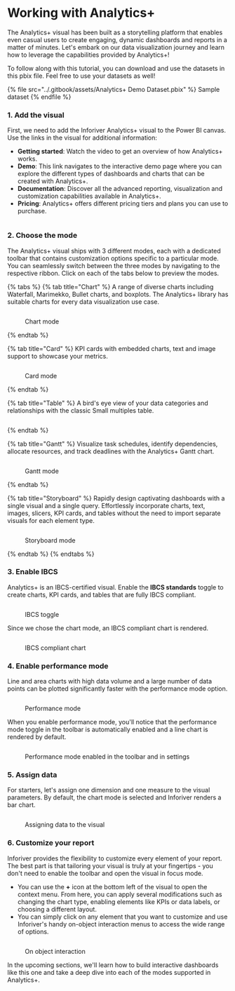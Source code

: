 # Working with Analytics+

The Analytics+ visual has been built as a storytelling platform that enables even casual users to create engaging, dynamic dashboards and reports in a matter of minutes. Let's embark on our data visualization journey and learn how to leverage the capabilities provided by Analytics+!

To follow along with this tutorial, you can download and use the datasets in this pbix file. Feel free to use your datasets as well!&#x20;

{% file src="../.gitbook/assets/Analytics+ Demo Dataset.pbix" %}
Sample dataset
{% endfile %}

### 1. Add the visual

First, we need to add the Inforiver Analytics+ visual to the Power BI canvas. Use the links in the visual for additional information:

* **Getting started**: Watch the video to get an overview of how Analytics+ works.
* **Demo**: This link navigates to the interactive demo page where you can explore the different types of dashboards and charts that can be created with Analytics+.
* **Documentation**: Discover all the advanced reporting, visualization and customization capabilities available in Analytics+.
* **Pricing**: Analytics+ offers different pricing tiers and plans you can use to purchase.

<figure><img src="../.gitbook/assets/image (1953).png" alt=""><figcaption></figcaption></figure>

### 2. Choose the mode

The Analytics+ visual ships with 3 different modes, each with a dedicated toolbar that contains customization options specific to a particular mode. You can seamlessly switch between the three modes by navigating to the respective ribbon. Click on each of the tabs below to preview the modes.

{% tabs %}
{% tab title="Chart" %}
A range of diverse charts including Waterfall, Marimekko, Bullet charts, and boxplots. The Analytics+ library has suitable charts for every data visualization use case.

<figure><img src="../.gitbook/assets/Untitled Project (166).gif" alt=""><figcaption><p>Chart mode</p></figcaption></figure>
{% endtab %}

{% tab title="Card" %}
KPI cards with embedded charts, text and image support to showcase your metrics.

<figure><img src="../.gitbook/assets/Untitled Project (167).gif" alt=""><figcaption><p>Card mode</p></figcaption></figure>
{% endtab %}

{% tab title="Table" %}
A bird's eye view of your data categories and relationships with the classic Small multiples table.

<figure><img src="../.gitbook/assets/Untitled Project (172).gif" alt=""><figcaption></figcaption></figure>
{% endtab %}

{% tab title="Gantt" %}
Visualize task schedules, identify dependencies, allocate resources, and track deadlines with the Analytics+ Gantt chart.

<figure><img src="../.gitbook/assets/Untitled Project (5).gif" alt=""><figcaption><p>Gantt mode</p></figcaption></figure>
{% endtab %}

{% tab title="Storyboard" %}
Rapidly design captivating dashboards with a single visual and a single query. Effortlessly incorporate charts, text, images, slicers, KPI cards, and tables without the need to import separate visuals for each element type.

<figure><img src="../.gitbook/assets/Untitled Project (6).gif" alt=""><figcaption><p>Storyboard mode</p></figcaption></figure>
{% endtab %}
{% endtabs %}

### 3. Enable IBCS

Analytics+ is an IBCS-certified visual. Enable the **IBCS standards** toggle to create charts, KPI cards, and tables that are fully IBCS compliant.

<figure><img src="../.gitbook/assets/image (1955).png" alt=""><figcaption><p>IBCS toggle</p></figcaption></figure>

Since we chose the chart mode, an IBCS compliant chart is rendered.

<figure><img src="../.gitbook/assets/image (1956).png" alt=""><figcaption><p>IBCS compliant chart</p></figcaption></figure>

### 4. Enable performance mode

Line and area charts with high data volume and a large number of data points can be plotted significantly faster with the performance mode option.

<figure><img src="../.gitbook/assets/image (1957).png" alt=""><figcaption><p>Performance mode</p></figcaption></figure>

When you enable performance mode, you'll notice that the performance mode toggle in the toolbar is automatically enabled and a line chart is rendered by default.

<figure><img src="../.gitbook/assets/image (1958).png" alt=""><figcaption><p>Performance mode enabled in the toolbar and in settings</p></figcaption></figure>

### 5. Assign data

For starters, let's assign one dimension and one measure to the visual parameters. By default, the chart mode is selected and Inforiver renders a bar chart.

<figure><img src="../.gitbook/assets/image (1954).png" alt=""><figcaption><p>Assigning data to the visual</p></figcaption></figure>

### 6. Customize your report

Inforiver provides the flexibility to customize every element of your report. The best part is that tailoring your visual is truly at your fingertips - you don't need to enable the toolbar and open the visual in focus mode.&#x20;

* You can use the **+** icon at the bottom left of the visual to open the context menu.  From here, you can apply several modifications such as changing the chart type, enabling elements like KPIs or data labels, or choosing a different layout.
* You can simply click on any element that you want to customize and use Inforiver's handy on-object interaction menus to access the wide range of options.

<figure><img src="../.gitbook/assets/image (920).png" alt=""><figcaption><p>On object interaction</p></figcaption></figure>

In the upcoming sections, we'll learn how to build interactive dashboards like this one and take a deep dive into each of the modes supported in Analytics+.
